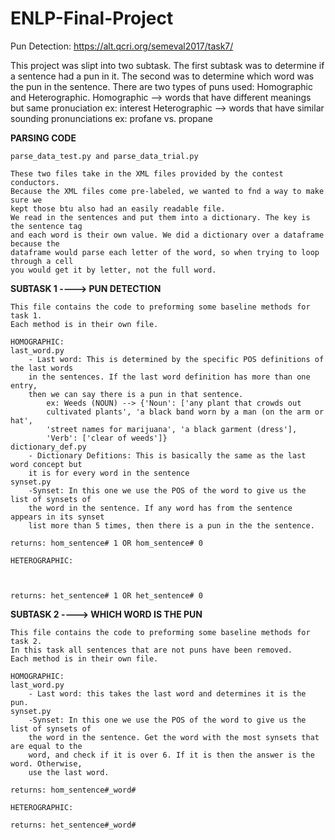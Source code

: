 # ENLP-Final-Project
Pun Detection: https://alt.qcri.org/semeval2017/task7/

This project was slipt into two subtask. The first subtask was to determine if a sentence had a pun in it. The second was to determine which word was the pun in the sentence. 
There are two types of puns used: Homographic and Heterographic. 
Homographic --> words that have different meanings but same pronuciation 
	ex: interest
Heterographic --> words that have similar sounding pronunciations
	ex: profane vs. propane

**PARSING CODE**

	parse_data_test.py and parse_data_trial.py
	
	These two files take in the XML files provided by the contest conductors. 
	Because the XML files come pre-labeled, we wanted to fnd a way to make sure we 
	kept those btu also had an easily readable file. 
	We read in the sentences and put them into a dictionary. The key is the sentence tag
	and each word is their own value. We did a dictionary over a dataframe because the 
	dataframe would parse each letter of the word, so when trying to loop through a cell
	you would get it by letter, not the full word. 
	
**SUBTASK 1 ----> PUN DETECTION**
	
	This file contains the code to preforming some baseline methods for task 1.
	Each method is in their own file. 
	
	HOMOGRAPHIC:
	last_word.py
		- Last word: This is determined by the specific POS definitions of the last words 
		in the sentences. If the last word definition has more than one entry, 
		then we can say there is a pun in that sentence. 
			ex: Weeds (NOUN) --> {'Noun': ['any plant that crowds out 
			cultivated plants', 'a black band worn by a man (on the arm or hat', 
			'street names for marijuana', 'a black garment (dress'], 
			'Verb': ['clear of weeds']} 
	dictionary_def.py
		- Dictionary Defitions: This is basically the same as the last word concept but
		it is for every word in the sentence
	synset.py
		-Synset: In this one we use the POS of the word to give us the list of synsets of 
		the word in the sentence. If any word has from the sentence appears in its synset 
		list more than 5 times, then there is a pun in the the sentence. 
		
	returns: hom_sentence# 1 OR hom_sentence# 0
	
	HETEROGRAPHIC:

	
	
	returns: het_sentence# 1 OR het_sentence# 0
	
		
**SUBTASK 2 ----> WHICH WORD IS THE PUN**
	
	This file contains the code to preforming some baseline methods for task 2. 
	In this task all sentences that are not puns have been removed.
	Each method is in their own file. 
	
	HOMOGRAPHIC:
	last_word.py
		- Last word: this takes the last word and determines it is the pun. 
	synset.py
		-Synset: In this one we use the POS of the word to give us the list of synsets of 
		the word in the sentence. Get the word with the most synsets that are equal to the
		word, and check if it is over 6. If it is then the answer is the word. Otherwise, 
		use the last word. 
	
	returns: hom_sentence#_word#
	
	HETEROGRAPHIC:

	returns: het_sentence#_word#

